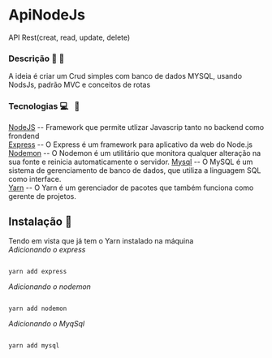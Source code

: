 # ApiNodeJs
API Rest(creat, read, update, delete)
### Descrição :memo: :page_facing_up:
A ideia é criar um Crud simples com banco de dados MYSQL, usando NodsJs, padrão MVC e conceitos de rotas

### Tecnologias 💻   &nbsp; :iphone: <br>

[NodeJS](https://nodejs.org/en/) -- Framework que permite utlizar Javascrip tanto no backend como frondend <br>
[Express](https://expressjs.com/pt-br/) -- O Express é um framework para aplicativo da web do Node.js <br>
[Nodemon](https://nodemon.io/) -- O Nodemon é um utilitário que monitora qualquer alteração na sua fonte e reinicia automaticamente o servidor.
[Mysql](https://www.mysql.com/) -- O MySQL é um sistema de gerenciamento de banco de dados, que utiliza a linguagem SQL como interface.<br>
[Yarn](https://yarnpkg.com/) -- O Yarn é um gerenciador de pacotes que também funciona como gerente de projetos.


## Instalação :wrench:
Tendo em vista que já tem o Yarn instalado na máquina<br>
*Adicionando o express*
```

yarn add express

```
*Adicionando o nodemon*
```

yarn add nodemon

```
*Adicionando o MyqSql*
```

yarn add mysql

```
